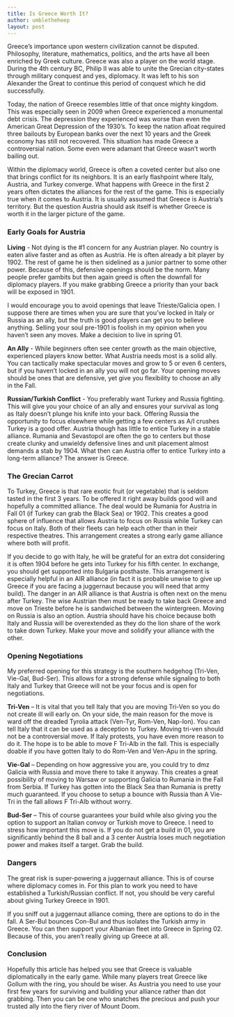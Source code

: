 ```yaml
---
title: Is Greece Worth It?
author: umbletheheep
layout: post
---
```


Greece’s importance upon western civilization cannot be disputed.  Philosophy, literature, mathematics, politics, and the arts have all been enriched by Greek culture.  Greece was also a player on the world stage.  During the 4th century BC, Philip II was able to unite the Grecian city-states through military conquest and yes, diplomacy.  It was left to his son Alexander the Great to continue this period of conquest which he did successfully.

Today, the nation of Greece resembles little of that once mighty kingdom.  This was especially seen in 2009 when Greece experienced a monumental debt crisis.  The depression they experienced was worse than even the American Great Depression of the 1930’s.  To keep the nation afloat required three bailouts by European banks over the next 10 years and the Greek economy has still not recovered.  This situation has made Greece a controversial nation.  Some even were adamant that Greece wasn’t worth bailing out.

Within the diplomacy world, Greece is often a coveted center but also one that brings conflict for its neighbors.  It is an early flashpoint where Italy, Austria, and Turkey converge.  What happens with Greece in the first 2 years often dictates the alliances for the rest of the game.  This is especially true when it comes to Austria.  It is usually assumed that Greece is Austria’s territory.  But the question Austria should ask itself is whether Greece is worth it in the larger picture of the game.

### Early Goals for Austria

 **Living** - Not dying is the #1 concern for any Austrian player.  No country is eaten alive faster and as often as Austria.  He is often already a bit player by 1902.  The rest of game he is then sidelined as a junior partner to some other power.  Because of this, defensive openings should be the norm.  Many people prefer gambits but then again greed is often the downfall for diplomacy players.  If you make grabbing Greece a priority than your back will be exposed in 1901.

I would encourage you to avoid openings that leave Trieste/Galicia open.  I suppose there are times when you are sure that you’ve locked in Italy or Russia as an ally, but the truth is good players can get you to believe anything.  Selling your soul pre-1901 is foolish in my opinion when you haven’t seen any moves.  Make a decision to live in spring 01.

**An Ally** - While beginners often see center growth as the main objective, experienced players know better.  What Austria needs most is a solid ally.  You can tactically make spectacular moves and grow to 5 or even 6 centers, but if you haven’t locked in an ally you will not go far.  Your opening moves should be ones that are defensive, yet give you flexibility to choose an ally in the Fall.  

**Russian/Turkish Conflict** - You preferably want Turkey and Russia fighting.  This will give you your choice of an ally and ensures your survival as long as Italy doesn’t plunge his knife into your back.  Offering Russia the opportunity to focus elsewhere while getting a few centers as A/I crushes Turkey is a good offer.  Austria though has little to entice Turkey in a stable alliance.   Rumania and Sevastopol are often the go to centers but those create clunky and unwieldy defensive lines and unit placement almost demands a stab by 1904.  What then can Austria offer to entice Turkey into a long-term alliance?  The answer is Greece.

### The Grecian Carrot

To Turkey, Greece is that rare exotic fruit (or vegetable) that is seldom tasted in the first 3 years.  To be offered it right away builds good will and hopefully a committed alliance.  The deal would be Rumania for Austria in Fall 01 (if Turkey can grab the Black Sea) or 1902.  This creates a good sphere of influence that allows Austria to focus on Russia while Turkey can focus on Italy.  Both of their fleets can help each other than in their respective theatres.  This arrangement creates a strong early game alliance where both will profit.  

If you decide to go with Italy, he will be grateful for an extra dot considering it is often 1904 before he gets into Turkey for his fifth center.  In exchange, you should get supported into Bulgaria posthaste.  This arrangement is especially helpful in an AIR alliance (in fact it is probable unwise to give up Greece if you are facing a juggernaut because you will need that army build).  The danger in an AIR alliance is that Austria is often next on the menu after Turkey.  The wise Austrian then must be ready to take back Greece and move on Trieste before he is sandwiched between the wintergreen.  Moving on Russia is also an option.  Austria should have his choice because both Italy and Russia will be overextended as they do the lion share of the work to take down Turkey.  Make your move and solidify your alliance with the other.  

### Opening Negotiations

My preferred opening for this strategy is the southern hedgehog (Tri-Ven, Vie-Gal, Bud-Ser).  This allows for a strong defense while signaling to both Italy and Turkey that Greece will not be your focus and is open for negotiations.  

**Tri-Ven** – It is vital that you tell Italy that you are moving Tri-Ven so you do not create ill will early on.  On your side, the main reason for the move is ward off the dreaded Tyrolia attack (Ven-Tyr, Rom-Ven, Nap-Ion).  You can tell Italy that it can be used as a deception to Turkey.  Moving tri-ven should not be a controversial move.  If Italy protests, you have even more reason to do it.  The hope is to be able to move F Tri-Alb in the fall.  This is especially doable if you have gotten Italy to do Rom-Ven and Ven-Apu in the spring.  

**Vie-Gal** – Depending on how aggressive you are, you could try to dmz Galicia with Russia and move there to take it anyway.  This creates a great possibility of moving to Warsaw or supporting Galicia to Rumania in the Fall from Serbia.  If Turkey has gotten into the Black Sea than Rumania is pretty much guaranteed.  If you choose to setup a bounce with Russia than A Vie-Tri in the fall allows F Tri-Alb without worry.

**Bud-Ser** – This of course guarantees your build while also giving you the option to support an Italian convoy or Turkish move to Greece.  I need to stress how important this move is.  If you do not get a build in 01, you are significantly behind the 8 ball and a 3 center Austria loses much negotiation power and makes itself a target.  Grab the build.

### Dangers

The great risk is super-powering a juggernaut alliance.  This is of course where diplomacy comes in.  For this plan to work you need to have established a Turkish/Russian conflict.  If not, you should be very careful about giving Turkey Greece in 1901.  

If you sniff out a juggernaut alliance coming, there are options to do in the fall.  A Ser-Bul bounces Con-Bul and thus isolates the Turkish army in Greece.  You can then support your Albanian fleet into Greece in Spring 02.  Because of this, you aren’t really giving up Greece at all.

### Conclusion

Hopefully this article has helped you see that Greece is valuable diplomatically in the early game.  While many players treat Greece like Gollum with the ring, you should be wiser.  As Austria you need to use your first few years for surviving and building your alliance rather than dot grabbing.  Then you can be one who snatches the precious and push your trusted ally into the fiery river of Mount Doom.


